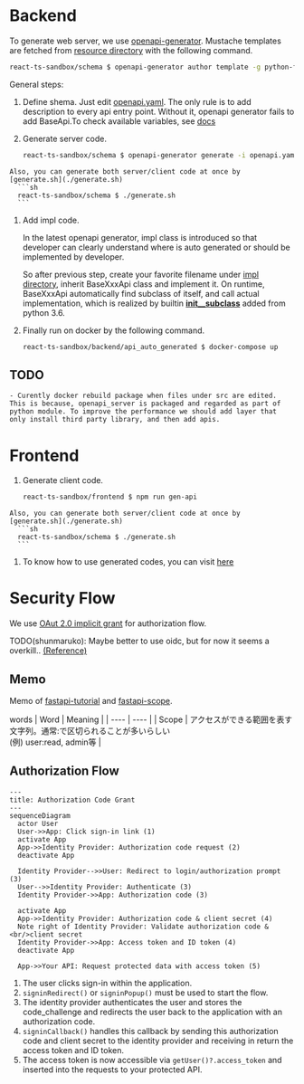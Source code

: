 
# Backend
To generate web server, we use [openapi-generator](https://github.com/OpenAPITools/openapi-generator). Mustache templates are fetched from [resource directory](https://github.com/OpenAPITools/openapi-generator/tree/master/modules/openapi-generator/src/main/resources) with the following command.

```sh
react-ts-sandbox/schema $ openapi-generator author template -g python-fastapi -o ./backend-template
```

General steps:
  1. Define shema.
    Just edit [openapi.yaml](./openapi.yaml). The only rule is to add description to every api entry point.
    Without it, openapi generator fails to add BaseApi.To check available variables, see [docs](https://github.com/OpenAPITools/openapi-generator/blob/master/docs/generators/python-fastapi.md)
  
  1. Generate server code.
      ```sh
      react-ts-sandbox/schema $ openapi-generator generate -i openapi.yaml -t backend-template -g python-fastapi -o ../backend/api_auto_generated
      ```
    Also, you can generate both server/client code at once by [generate.sh](./generate.sh)
      ```sh
      react-ts-sandbox/schema $ ./generate.sh
      ```
      
  1. Add impl code.
  
     In the latest openapi generator, impl class is introduced so that developer can clearly understand where is auto generated or should be implemented by developer. 
     
     So after previous step, create your favorite filename under [impl directory](../backend/api_auto_generated/src/openapi_server/impl/), inherit BaseXxxApi class and implement it. On runtime, BaseXxxApi automatically find subclass of itself, and call actual implementation, which is realized by builtin [__init__subclass__](https://docs.python.org/ja/3/reference/datamodel.html#object.__init_subclass__) added from python 3.6.
     
  1. Finally run on docker by the following command.
      ```sh
      react-ts-sandbox/backend/api_auto_generated $ docker-compose up
      ```

## TODO
    - Curently docker rebuild package when files under src are edited. This is because, openapi_server is packaged and regarded as part of python module. To improve the performance we should add layer that only install third party library, and then add apis.

# Frontend
  1. Generate client code.
      ```sh
      react-ts-sandbox/frontend $ npm run gen-api
      ```
    Also, you can generate both server/client code at once by [generate.sh](./generate.sh)
      ```sh
      react-ts-sandbox/schema $ ./generate.sh
      ```
  1. To know how to use generated codes, you can visit [here](https://xata.io/blog/openapi-typesafe-react-query-hooks)


# Security Flow
We use [OAut 2.0 implicit grant](https://datatracker.ietf.org/doc/html/rfc6749#section-4.2) for authorization flow.

TODO(shunmaruko): Maybe better to use oidc, but for now it seems a overkill.. [(Reference)](https://qiita.com/kura_lab/items/9159f092a57f26c290cf#%E6%96%B0%E8%A6%8F%E3%81%ABspa%E3%82%92%E6%8F%90%E4%BE%9B%E3%81%99%E3%82%8B%E5%A0%B4%E5%90%88%E3%81%AFoauth-20%E3%82%92%E9%81%B8%E6%8A%9E%E3%81%99%E3%82%8B)
## Memo
Memo of [fastapi-tutorial](https://fastapi.tiangolo.com/tutorial/security/oauth2-jwt/) and [fastapi-scope](https://fastapi.tiangolo.com/advanced/security/oauth2-scopes/).

words
| Word | Meaning |
| ---- | ---- |
| Scope | アクセスができる範囲を表す文字列。通常:で区切られることが多いらしい<br>(例) user:read, admin等 |
## Authorization Flow

```mermaid
---
title: Authorization Code Grant
---
sequenceDiagram
  actor User
  User->>App: Click sign-in link (1)
  activate App
  App->>Identity Provider: Authorization code request (2)
  deactivate App

  Identity Provider-->>User: Redirect to login/authorization prompt (3)
  User-->>Identity Provider: Authenticate (3)
  Identity Provider->>App: Authorization code (3)

  activate App
  App->>Identity Provider: Authorization code & client secret (4)
  Note right of Identity Provider: Validate authorization code &<br/>client secret
  Identity Provider->>App: Access token and ID token (4)
  deactivate App

  App->>Your API: Request protected data with access token (5)
```

1. The user clicks sign-in within the application.
2. `signinRedirect()` or `signinPopup()` must be used to start the flow.
3. The identity provider authenticates the user and stores the code_challenge and redirects the user back to the application with an authorization code.
4. `signinCallback()` handles this callback by sending this authorization code and client secret to the identity provider and receiving in return the access token and ID token.
5. The access token is now accessible via `getUser()?.access_token` and inserted into the requests to your protected API.
